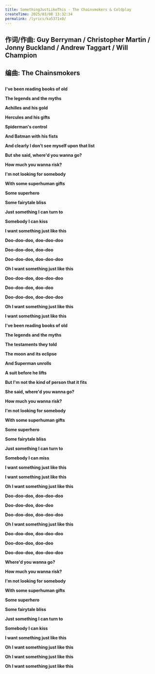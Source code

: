 ```yaml
---
title: SomethingJustLikeThis - The Chainsmokers & Coldplay
createTime: 2025/03/08 13:32:34
permalink: /lyrics/ka5371x0/
---
```

## 作词/作曲: Guy Berryman / Christopher Martin / Jonny Buckland / Andrew Taggart / Will Champion

## 编曲: The Chainsmokers

##

**I've been reading books of old**

**The legends and the myths**

**Achilles and his gold**

**Hercules and his gifts**

**Spiderman's control**

**And Batman with his fists**

**And clearly I don't see myself upon that list**

**But she said, where'd you wanna go?**

**How much you wanna risk?**

**I'm not looking for somebody**

**With some superhuman gifts**

**Some superhero**

**Some fairytale bliss**

**Just something I can turn to**

**Somebody I can kiss**

**I want something just like this**

**Doo-doo-doo, doo-doo-doo**

**Doo-doo-doo, doo-doo**

**Doo-doo-doo, doo-doo-doo**

**Oh I want something just like this**

**Doo-doo-doo, doo-doo-doo**

**Doo-doo-doo, doo-doo**

**Doo-doo-doo, doo-doo-doo**

**Oh I want something just like this**

**I want something just like this**

**I've been reading books of old**

**The legends and the myths**

**The testaments they told**

**The moon and its eclipse**

**And Superman unrolls**

**A suit before he lifts**

**But I'm not the kind of person that it fits**

**She said, where'd you wanna go?**

**How much you wanna risk?**

**I'm not looking for somebody**

**With some superhuman gifts**

**Some superhero**

**Some fairytale bliss**

**Just something I can turn to**

**Somebody I can miss**

**I want something just like this**

**I want something just like this**

**Oh I want something just like this**

**Doo-doo-doo, doo-doo-doo**

**Doo-doo-doo, doo-doo**

**Doo-doo-doo, doo-doo-doo**

**Oh I want something just like this**

**Doo-doo-doo, doo-doo-doo**

**Doo-doo-doo, doo-doo**

**Doo-doo-doo, doo-doo-doo**

**Where'd you wanna go?**

**How much you wanna risk?**

**I'm not looking for somebody**

**With some superhuman gifts**

**Some superhero**

**Some fairytale bliss**

**Just something I can turn to**

**Somebody I can kiss**

**I want something just like this**

**Oh I want something just like this**

**Oh I want something just like this**

**Oh I want something just like this**
